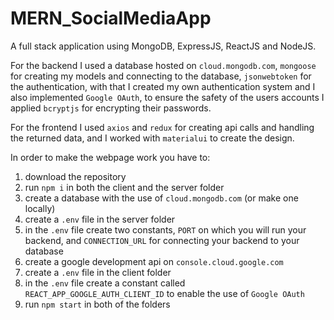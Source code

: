 # MERN_SocialMediaApp

A full stack application using MongoDB, ExpressJS, ReactJS and NodeJS. 

For the backend I used a database hosted on `cloud.mongodb.com`, `mongoose` for creating my models and connecting to the database, `jsonwebtoken` for the authentication, with that I created my own authentication system and I also implemented `Google OAuth`, to ensure the safety of the users accounts I applied `bcryptjs` for encrypting their passwords.

For the frontend I used `axios` and `redux` for creating api calls and handling the returned data, and I worked with `materialui` to create the design.

In order to make the webpage work you have to:

1. download the repository
2. run `npm i` in both the client and the server folder
3. create a database with the use of `cloud.mongodb.com` (or make one locally)
4. create a `.env` file in the server folder
5. in the `.env` file create two constants, `PORT` on which you will run your backend, and `CONNECTION_URL` for connecting your backend to your database
6. create a google development api on `console.cloud.google.com`
7. create a `.env` file in the client folder
8. in the `.env` file create a constant called `REACT_APP_GOOGLE_AUTH_CLIENT_ID` to enable the use of `Google OAuth`
9. run `npm start` in both of the folders
